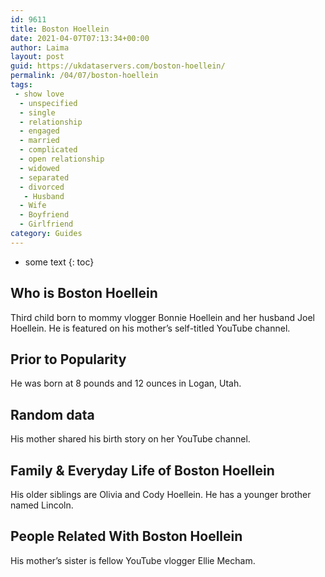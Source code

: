 ```yaml
---
id: 9611
title: Boston Hoellein
date: 2021-04-07T07:13:34+00:00
author: Laima
layout: post
guid: https://ukdataservers.com/boston-hoellein/
permalink: /04/07/boston-hoellein
tags:
 - show love
  - unspecified
  - single
  - relationship
  - engaged
  - married
  - complicated
  - open relationship
  - widowed
  - separated
  - divorced
   - Husband
  - Wife
  - Boyfriend
  - Girlfriend
category: Guides
---
```


* some text
{: toc}


## Who is Boston Hoellein
                  
                  
                  
Third child born to mommy vlogger Bonnie Hoellein and her husband Joel Hoellein. He is featured on his mother&#8217;s self-titled YouTube channel. 
                  
              
            
              
            
                
                
                
## Prior to Popularity
                  
                  
                  
He was born at 8 pounds and 12 ounces in Logan, Utah.
                  
              
            
              
            
                
                
                
## Random data
                  
                  
                  
His mother shared his birth story on her YouTube channel.
                  
              
            
              
            
                
                
                
## Family & Everyday Life of Boston Hoellein
                  
                  
                  
His older siblings are Olivia and Cody Hoellein. He has a younger brother named Lincoln.
                  
              
            
              
            
                
                
                
## People Related With Boston Hoellein
                  
                  
                  
His mother&#8217;s sister is fellow YouTube vlogger Ellie Mecham.
                  
              
            
              
            
                
              
            
              
              
            
            
              
            
          
          
          